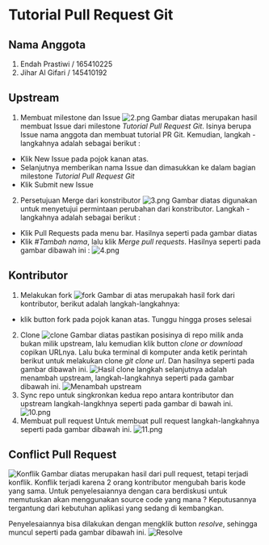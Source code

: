 # Tutorial Pull Request Git

## Nama Anggota
1. Endah Prastiwi / 165410225
2. Jihar Al Gifari / 145410192

## Upstream
1. Membuat milestone dan Issue
![2.png](/images/2.png) 
Gambar diatas merupakan hasil membuat Issue dari milestone *Tutorial Pull Request Git*. Isinya berupa Issue nama anggota dan membuat tutorial PR Git. Kemudian, langkah - langkahnya adalah sebagai berikut :
 * Klik New Issue pada pojok kanan atas.
 * Selanjutnya memberikan nama Issue dan dimasukkan ke dalam bagian milestone *Tutorial Pull Request Git*
 * Klik Submit new Issue

2. Persetujuan Merge dari konstributor
![3.png](/images/3.png)
Gambar diatas digunakan untuk menyetujui permintaan perubahan dari konstributor. Langkah - langkahnya adalah sebagai berikut :
 * Klik Pull Requests pada menu bar. Hasilnya seperti pada gambar diatas
 * Klik *#Tambah nama*, lalu klik *Merge pull requests*. Hasilnya seperti pada gambar dibawah ini :
![4.png](/images/4.png)

## Kontributor
1. Melakukan fork
![fork](/images/6.png)
Gambar di atas merupakah hasil fork dari kontributor, berikut adalah langkah-langkahnya:
* klik button fork pada pojok kanan atas. Tunggu hingga proses selesai
2. Clone
![clone](/images/7.png)
Gambar diatas pastikan posisinya di repo milik anda bukan milik upstream, lalu kemudian klik button *clone or download* copikan URLnya. Lalu buka terminal di komputer anda ketik perintah berikut untuk melakukan clone *git clone url*. Dan hasilnya seperti pada gambar dibawah ini.
![Hasil clone](/images/8.png)
langkah selanjutnya adalah menambah upstream, langkah-langkahnya seperti pada gambar dibawah ini.
![Menambah upstream](/images/9.png)
3. Sync repo
untuk singkronkan kedua repo antara kontributor dan upstream langkah-langkhnya seperti pada gambar di bawah ini.
![10.png](/images/10.png)
4. Membuat pull request
Untuk membuat pull request langkah-langkahnya seperti pada gambar dibawah ini.
![11.png](/images/11.png)

## Conflict Pull Request
![Konflik](/images/13.png)
Gambar diatas merupakan hasil dari pull request, tetapi terjadi konflik. Konflik terjadi karena 2 orang kontributor mengubah baris kode yang sama. Untuk penyelesaiannya dengan cara berdiskusi untuk memutuskan akan menggunakan source code yang mana ? Keputusannya tergantung dari kebutuhan aplikasi yang sedang di kembangkan. 

Penyelesaiannya bisa dilakukan dengan mengklik button *resolve*, sehingga muncul seperti pada gambar dibawah ini.
![Resolve](/images/14.png)

